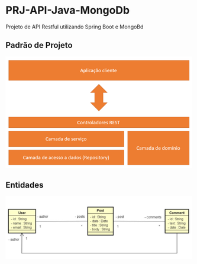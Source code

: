 # PRJ-API-Java-MongoDb
Projeto de API Restful utilizando Spring Boot e MongoBd



## Padrão de Projeto 

<img src= "image.png" width="600px">


## Entidades
<img src= "entities.png" width="600px">